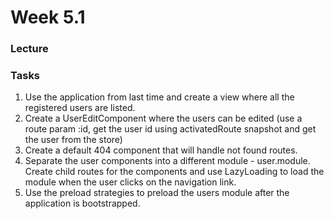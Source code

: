 # Week 5.1

### Lecture

### Tasks

1. Use the application from last time and create a view where all the registered users are listed.
2. Create a UserEditComponent where the users can be edited (use a route param :id, get the user id using activatedRoute snapshot and get the user from the store)
3. Create a default 404 component that will handle not found routes.
3. Separate the user components into a different module - user.module. Create child routes for the components and use LazyLoading to load the module when the user clicks on the navigation link.
4. Use the preload strategies to preload the users module after the application is bootstrapped.